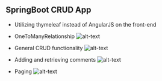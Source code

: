 ## SpringBoot CRUD App

* Utilizing thymeleaf instead of AngularJS on the front-end

+ OneToManyRelationship ![alt-text](https://media.giphy.com/media/8GY3UiUjwKwhO/source.gif)

+ General CRUD functionality ![alt-text](https://openclipart.org/download/258557/Checkmark.svg)

+ Adding and retrieving comments ![alt-text](https://openclipart.org/download/258557/Checkmark.svg)

+ Paging ![alt-text](https://openclipart.org/download/258557/Checkmark.svg) 

